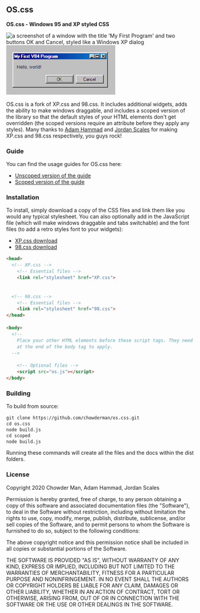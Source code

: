 ## OS.css

**OS.css - Windows 95 and XP styled CSS**

<img alt="a screenshot of a window with the title 'My First Program' and two buttons OK and Cancel, styled like a Windows XP dialog" src="https://github.com/botoxparty/XP.css/blob/main/docs/window.png?raw=true" height="133">

<img alt="a screenshot of a window with the title 'My First Program' and two buttons OK and Cancel, styled like a Windows 98 dialog" src="https://github.com/jdan/98.css/blob/main/docs/window.png?raw=true" height="133">

OS.css is a fork of XP.css and 98.css. It includes additional widgets, adds the ability to make windows draggable, and includes a scoped version of the library so that the default styles of your HTML elements don't get overridden (the scoped versions require an attribute before they apply any styles). Many thanks to [Adam Hammad](https://github.com/botoxparty) and [Jordan Scales](https://github.com/jdan) for making XP.css and 98.css respectively, you guys rock!


### Guide

You can find the usage guides for OS.css here:

* [Unscoped version of the guide](https://chowderman.github.io/os/index.html)
* [Scoped version of the guide](https://chowderman.github.io/os/scoped/index.html)


### Installation

To install, simply download a copy of the CSS files and link them like you would any typical stylesheet. You can also optionally add in the JavaScript file (which will make windows draggable and tabs switchable) and the font files (to add a retro styles font to your widgets):

* [XP.css download](https://chowderman.github.io/os/xp.css.zip)
* [98.css download](https://chowderman.github.io/os/98.css.zip)

```html
<head>
  <!-- XP.css -->
    <!-- Essential files -->
    <link rel="stylesheet" href="XP.css">


  <!-- 98.css -->
    <!-- Essential files -->
    <link rel="stylesheet" href="98.css">
</head>

<body>
  <!-- 
    Place your other HTML elements before these script tags. They need to be
    at the end of the body tag to apply.
  -->

    <!-- Optional files -->
    <script src="os.js"></script>
</body>
```

### Building

To build from source:

```
git clone https://github.com/chowderman/os.css.git
cd os.css
node build.js
cd scoped
node build.js
```

Running these commands will create all the files and the docs within the dist folders.


### License

Copyright 2020 Chowder Man, Adam Hammad, Jordan Scales

Permission is hereby granted, free of charge, to any person obtaining a copy of this software and associated documentation files (the "Software"), to deal in the Software without restriction, including without limitation the rights to use, copy, modify, merge, publish, distribute, sublicense, and/or sell copies of the Software, and to permit persons to whom the Software is furnished to do so, subject to the following conditions:

The above copyright notice and this permission notice shall be included in all copies or substantial portions of the Software.

THE SOFTWARE IS PROVIDED "AS IS", WITHOUT WARRANTY OF ANY KIND, EXPRESS OR IMPLIED, INCLUDING BUT NOT LIMITED TO THE WARRANTIES OF MERCHANTABILITY, FITNESS FOR A PARTICULAR PURPOSE AND NONINFRINGEMENT. IN NO EVENT SHALL THE AUTHORS OR COPYRIGHT HOLDERS BE LIABLE FOR ANY CLAIM, DAMAGES OR OTHER LIABILITY, WHETHER IN AN ACTION OF CONTRACT, TORT OR OTHERWISE, ARISING FROM, OUT OF OR IN CONNECTION WITH THE SOFTWARE OR THE USE OR OTHER DEALINGS IN THE SOFTWARE.

